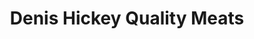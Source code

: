 ---
title: "Denis Hickey Quality Meats"
url: /barraduff/denis-hickey-quality-meats/
shop: butcher
---